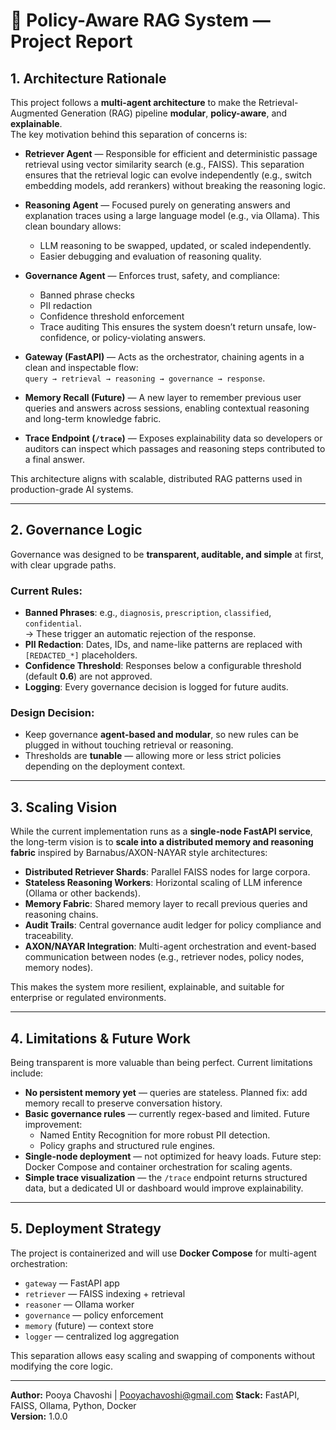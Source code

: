 # 🧠 Policy-Aware RAG System — Project Report

## 1. Architecture Rationale

This project follows a **multi-agent architecture** to make the Retrieval-Augmented Generation (RAG) pipeline **modular**, **policy-aware**, and **explainable**.  
The key motivation behind this separation of concerns is:

- **Retriever Agent** — Responsible for efficient and deterministic passage retrieval using vector similarity search (e.g., FAISS). This separation ensures that the retrieval logic can evolve independently (e.g., switch embedding models, add rerankers) without breaking the reasoning logic.

- **Reasoning Agent** — Focused purely on generating answers and explanation traces using a large language model (e.g., via Ollama). This clean boundary allows:
  - LLM reasoning to be swapped, updated, or scaled independently.
  - Easier debugging and evaluation of reasoning quality.

- **Governance Agent** — Enforces trust, safety, and compliance:
  - Banned phrase checks
  - PII redaction
  - Confidence threshold enforcement
  - Trace auditing
  This ensures the system doesn’t return unsafe, low-confidence, or policy-violating answers.

- **Gateway (FastAPI)** — Acts as the orchestrator, chaining agents in a clean and inspectable flow:  
  `query → retrieval → reasoning → governance → response`.

- **Memory Recall (Future)** — A new layer to remember previous user queries and answers across sessions, enabling contextual reasoning and long-term knowledge fabric.

- **Trace Endpoint (`/trace`)** — Exposes explainability data so developers or auditors can inspect which passages and reasoning steps contributed to a final answer.

This architecture aligns with scalable, distributed RAG patterns used in production-grade AI systems.

---

## 2. Governance Logic

Governance was designed to be **transparent, auditable, and simple** at first, with clear upgrade paths.

### Current Rules:
- **Banned Phrases**: e.g., `diagnosis`, `prescription`, `classified`, `confidential`.  
  → These trigger an automatic rejection of the response.
- **PII Redaction**: Dates, IDs, and name-like patterns are replaced with `[REDACTED_*]` placeholders.
- **Confidence Threshold**: Responses below a configurable threshold (default **0.6**) are not approved.
- **Logging**: Every governance decision is logged for future audits.

### Design Decision:
- Keep governance **agent-based and modular**, so new rules can be plugged in without touching retrieval or reasoning.
- Thresholds are **tunable** — allowing more or less strict policies depending on the deployment context.

---

## 3. Scaling Vision

While the current implementation runs as a **single-node FastAPI service**, the long-term vision is to **scale into a distributed memory and reasoning fabric** inspired by Barnabus/AXON-NAYAR style architectures:

- **Distributed Retriever Shards**: Parallel FAISS nodes for large corpora.
- **Stateless Reasoning Workers**: Horizontal scaling of LLM inference (Ollama or other backends).
- **Memory Fabric**: Shared memory layer to recall previous queries and reasoning chains.
- **Audit Trails**: Central governance audit ledger for policy compliance and traceability.
- **AXON/NAYAR Integration**: Multi-agent orchestration and event-based communication between nodes (e.g., retriever nodes, policy nodes, memory nodes).

This makes the system more resilient, explainable, and suitable for enterprise or regulated environments.

---

## 4. Limitations & Future Work

Being transparent is more valuable than being perfect. Current limitations include:

- **No persistent memory yet** — queries are stateless. Planned fix: add memory recall to preserve conversation history.
- **Basic governance rules** — currently regex-based and limited. Future improvement:
  - Named Entity Recognition for more robust PII detection.
  - Policy graphs and structured rule engines.
- **Single-node deployment** — not optimized for heavy loads. Future step: Docker Compose and container orchestration for scaling agents.
- **Simple trace visualization** — the `/trace` endpoint returns structured data, but a dedicated UI or dashboard would improve explainability.

---

## 5. Deployment Strategy

The project is containerized and will use **Docker Compose** for multi-agent orchestration:

- `gateway` — FastAPI app
- `retriever` — FAISS indexing + retrieval
- `reasoner` — Ollama worker
- `governance` — policy enforcement
- `memory` (future) — context store
- `logger` — centralized log aggregation

This separation allows easy scaling and swapping of components without modifying the core logic.

---

**Author:** Pooya Chavoshi | Pooyachavoshi@gmail.com
**Stack:** FastAPI, FAISS, Ollama, Python, Docker  
**Version:** 1.0.0
